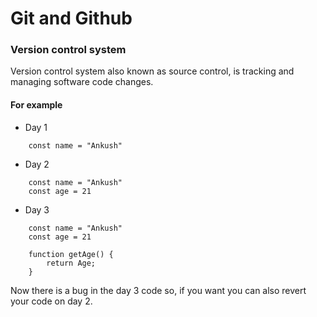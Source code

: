 # Git and Github

### Version control system
Version control system also known as source control, is tracking and managing software code changes.

#### For example

- Day 1

```
    const name = "Ankush"
```

- Day 2

```
    const name = "Ankush"
    const age = 21
```

- Day 3

```
    const name = "Ankush"
    const age = 21

    function getAge() {
        return Age;
    }
```

Now there is a bug in the day 3 code so, if you want you can also revert your code on day 2. 